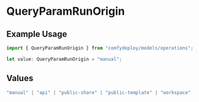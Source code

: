# QueryParamRunOrigin

## Example Usage

```typescript
import { QueryParamRunOrigin } from "comfydeploy/models/operations";

let value: QueryParamRunOrigin = "manual";
```

## Values

```typescript
"manual" | "api" | "public-share" | "public-template" | "workspace"
```